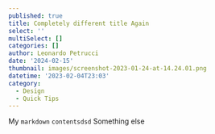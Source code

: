 ```yaml
---
published: true
title: Completely different title Again
select: ''
multiSelect: []
categories: []
author: Leonardo Petrucci
date: '2024-02-15'
thumbnail: images/screenshot-2023-01-24-at-14.24.01.png
datetime: '2023-02-04T23:03'
category:
  - Design
  - Quick Tips
---
```

My `markdown` `contentsdsd` Something else 

<ReactComponent name={undefined} date={undefined} datetime={undefined} boolean="" variant={undefined} padding="" object="" array="" numberArray="" />
